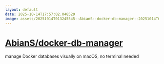 ```yaml
---
layout: default
date: 2025-10-14T17:57:02.048529
image: assets/20251014T013245545--AbianS--docker-db-manager--20251014T014305829--cropped.png
---
```


# [AbianS/docker-db-manager](https://github.com/AbianS/docker-db-manager)

manage Docker databases visually on macOS, no terminal needed
